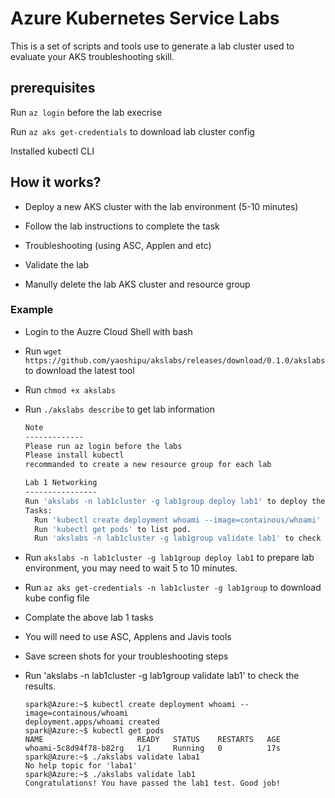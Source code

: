 # Azure Kubernetes Service Labs

This is a set of scripts and tools use to generate a lab cluster used to evaluate your AKS troubleshooting skill.

## prerequisites

Run `az login` before the lab execrise

Run `az aks get-credentials` to download lab cluster config

Installed kubectl CLI

## How it works?

- Deploy a new AKS cluster with the lab environment (5-10 minutes)

- Follow the lab instructions to complete the task

- Troubleshooting (using ASC, Applen and etc)

- Validate the lab

- Manully delete the lab AKS cluster and resource group

### Example

- Login to the Auzre Cloud Shell with bash
- Run `wget https://github.com/yaoshipu/akslabs/releases/download/0.1.0/akslabs` to download the latest tool
- Run `chmod +x akslabs`
- Run `./akslabs describe` to get lab information

  ```bash 
  Note
  -------------
  Please run az login before the labs
  Please install kubectl
  recommanded to create a new resource group for each lab

  Lab 1 Networking
  ----------------
  Run 'akslabs -n lab1cluster -g lab1group deploy lab1' to deploy the lab1 cluster.
  Tasks:
    Run 'kubectl create deployment whoami --image=containous/whoami' to deploy the pod.
    Run 'kubectl get pods' to list pod.
    Run 'akslabs -n lab1cluster -g lab1group validate lab1' to check the results.
  ```

- Run `akslabs -n lab1cluster -g lab1group deploy lab1` to prepare lab environment, you may need to wait 5 to 10 minutes.
- Run `az aks get-credentials -n lab1cluster -g lab1group` to download kube config file
- Complate the above lab 1 tasks
- You will need to use ASC, Applens and Javis tools
- Save screen shots for your troubleshooting steps
- Run 'akslabs -n lab1cluster -g lab1group validate lab1' to check the results.

  ```
  spark@Azure:~$ kubectl create deployment whoami --image=containous/whoami
  deployment.apps/whoami created
  spark@Azure:~$ kubectl get pods
  NAME                     READY   STATUS    RESTARTS   AGE
  whoami-5c8d94f78-b82rg   1/1     Running   0          17s
  spark@Azure:~$ ./akslabs validate laba1
  No help topic for 'laba1'
  spark@Azure:~$ ./akslabs validate lab1
  Congratulations! You have passed the lab1 test. Good job!
  ```

